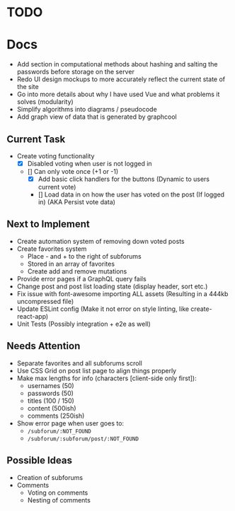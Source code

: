 # TODO

# Docs
- Add section in computational methods about hashing and salting the passwords before storage on the server
- Redo UI design mockups to more accurately reflect the current state of the site
- Go into more details about why I have used Vue and what problems it solves (modularity)
- Simplify algorithms into diagrams / pseudocode
- Add graph view of data that is generated by graphcool

## Current Task
- Create voting functionality
  - [x] Disabled voting when user is not logged in
  - [] Can only vote once (+1 or -1)
    - [x] Add basic click handlers for the buttons (Dynamic to users current vote)
    - [] Load data in on how the user has voted on the post (If logged in) (AKA Persist vote data)

## Next to Implement
- Create automation system of removing down voted posts
- Create favorites system
  - Place - and + to the right of subforums
  - Stored in an array of favorites
  - Create add and remove mutations
- Provide error pages if a GraphQL query fails
- Change post and post list loading state (display header, sort etc.)
- Fix issue with font-awesome importing ALL assets (Resulting in a 444kb uncompressed file)
- Update ESLint config (Make it not error on style linting, like create-react-app)
- Unit Tests (Possibly integration + e2e as well)

## Needs Attention
- Separate favorites and all subforums scroll
- Use CSS Grid on post list page to align things properly
- Make max lengths for info (characters [client-side only first]):
  - usernames (50)
  - passwords (50)
  - titles (100 / 150)
  - content (500ish)
  - comments (250ish)
- Show error page when user goes to:
  - `/subforum/:NOT_FOUND`
  - `/subforum/:subforum/post/:NOT_FOUND`

## Possible Ideas
- Creation of subforums
- Comments
  - Voting on comments
  - Nesting of comments
